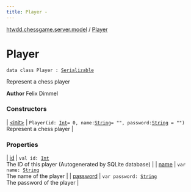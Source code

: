 ```yaml
---
title: Player - 
---
```


[htwdd.chessgame.server.model](../index.html) / [Player](./index.html)

# Player

`data class Player : `[`Serializable`](http://docs.oracle.com/javase/6/docs/api/java/io/Serializable.html)

Represent a chess player

**Author**
Felix Dimmel

### Constructors

| [&lt;init&gt;](-init-.html) | `Player(id: `[`Int`](https://kotlinlang.org/api/latest/jvm/stdlib/kotlin/-int/index.html)` = 0, name: `[`String`](https://kotlinlang.org/api/latest/jvm/stdlib/kotlin/-string/index.html)` = "", password: `[`String`](https://kotlinlang.org/api/latest/jvm/stdlib/kotlin/-string/index.html)` = "")`<br>Represent a chess player |

### Properties

| [id](id.html) | `val id: `[`Int`](https://kotlinlang.org/api/latest/jvm/stdlib/kotlin/-int/index.html)<br>The ID of this player (Autogenerated by SQLite database) |
| [name](name.html) | `var name: `[`String`](https://kotlinlang.org/api/latest/jvm/stdlib/kotlin/-string/index.html)<br>The name of the player |
| [password](password.html) | `var password: `[`String`](https://kotlinlang.org/api/latest/jvm/stdlib/kotlin/-string/index.html)<br>The password of the player |

